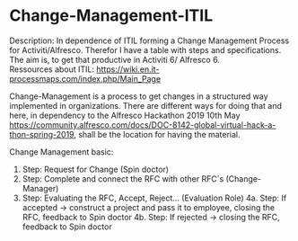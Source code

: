 # Change-Management-ITIL

Description: In dependence of ITIL forming a Change Management Process for Activiti/Alfresco. Therefor I have a table with steps and specifications. The aim is, to get that productive in Activiti 6/ Alfresco 6.   
Ressources about ITIL: https://wiki.en.it-processmaps.com/index.php/Main_Page

Change-Management is a process to get changes in a structured way implemented in organizations. There are different ways for doing that and here, in dependency to the Alfresco Hackathon 2019 10th May https://community.alfresco.com/docs/DOC-8142-global-virtual-hack-a-thon-spring-2019, shall be the location for having the material.

Change Management basic:

1. Step: Request for Change (Spin doctor)
2. Step: Complete and connect the RFC with other RFC´s (Change-Manager)
3. Step: Evaluating the RFC, Accept, Reject... (Evaluation Role)
4a. Step: If accepted -> construct a project and pass it to employee, closing the RFC, feedback to Spin doctor
4b. Step: If rejected -> closing the RFC, feedback to Spin doctor
